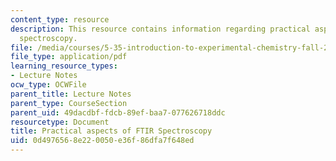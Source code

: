 ```yaml
---
content_type: resource
description: This resource contains information regarding practical aspects of FTIR
  spectroscopy.
file: /media/courses/5-35-introduction-to-experimental-chemistry-fall-2012/0d4976568e220050e36f86dfa7f648ed_MIT5_35F12_Module_2LS2.pdf
file_type: application/pdf
learning_resource_types:
- Lecture Notes
ocw_type: OCWFile
parent_title: Lecture Notes
parent_type: CourseSection
parent_uid: 49dacdbf-fdcb-89ef-baa7-077626718ddc
resourcetype: Document
title: Practical aspects of FTIR Spectroscopy
uid: 0d497656-8e22-0050-e36f-86dfa7f648ed
---
```

